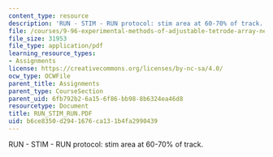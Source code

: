 ```yaml
---
content_type: resource
description: 'RUN - STIM - RUN protocol: stim area at 60-70% of track.'
file: /courses/9-96-experimental-methods-of-adjustable-tetrode-array-neurophysiology-january-iap-2001/b6ce8350d2941676ca131b4fa2990439_RUN_STIM_RUN.PDF
file_size: 31953
file_type: application/pdf
learning_resource_types:
- Assignments
license: https://creativecommons.org/licenses/by-nc-sa/4.0/
ocw_type: OCWFile
parent_title: Assignments
parent_type: CourseSection
parent_uid: 6fb792b2-6a15-6f86-bb98-8b6324ea46d8
resourcetype: Document
title: RUN_STIM_RUN.PDF
uid: b6ce8350-d294-1676-ca13-1b4fa2990439
---
```

RUN - STIM - RUN protocol: stim area at 60-70% of track.